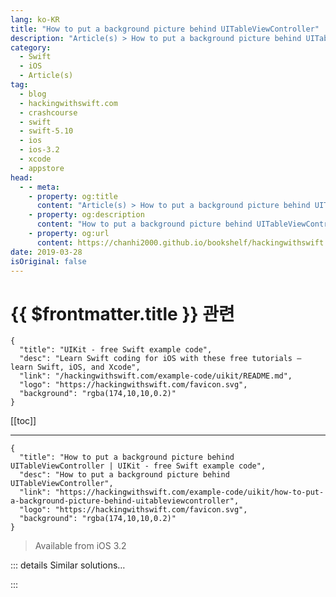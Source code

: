 ```yaml
---
lang: ko-KR
title: "How to put a background picture behind UITableViewController"
description: "Article(s) > How to put a background picture behind UITableViewController"
category:
  - Swift
  - iOS
  - Article(s)
tag: 
  - blog
  - hackingwithswift.com
  - crashcourse
  - swift
  - swift-5.10
  - ios
  - ios-3.2
  - xcode
  - appstore
head:
  - - meta:
    - property: og:title
      content: "Article(s) > How to put a background picture behind UITableViewController"
    - property: og:description
      content: "How to put a background picture behind UITableViewController"
    - property: og:url
      content: https://chanhi2000.github.io/bookshelf/hackingwithswift.com/example-code/uikit/how-to-put-a-background-picture-behind-uitableviewcontroller.html
date: 2019-03-28
isOriginal: false
---
```


# {{ $frontmatter.title }} 관련

```component VPCard
{
  "title": "UIKit - free Swift example code",
  "desc": "Learn Swift coding for iOS with these free tutorials – learn Swift, iOS, and Xcode",
  "link": "/hackingwithswift.com/example-code/uikit/README.md",
  "logo": "https://hackingwithswift.com/favicon.svg",
  "background": "rgba(174,10,10,0.2)"
}
```

[[toc]]

---

```component VPCard
{
  "title": "How to put a background picture behind UITableViewController | UIKit - free Swift example code",
  "desc": "How to put a background picture behind UITableViewController",
  "link": "https://hackingwithswift.com/example-code/uikit/how-to-put-a-background-picture-behind-uitableviewcontroller",
  "logo": "https://hackingwithswift.com/favicon.svg",
  "background": "rgba(174,10,10,0.2)"
}
```

> Available from iOS 3.2

<!-- TODO: 작성 -->

<!--
You can put any type of `UIView` behind a table view, and iOS automatically resizes it to fit the table. So, adding a background picture is just a matter of using a `UIImageView` like this:

```swift
tableView.backgroundView = UIImageView(image: UIImage(named: "taylor-swift"))
```

-->

::: details Similar solutions…

<!--
/example-code/uikit/how-to-make-a-background-image-run-under-the-safe-area">How to make a background image run under the safe area 
/quick-start/swiftui/how-to-set-the-background-color-of-list-rows-using-listrowbackground">How to set the background color of list rows using listRowBackground() 
/example-code/location/how-to-read-the-users-location-while-your-app-is-in-the-background">How to read the user’s location while your app is in the background 
/quick-start/swiftui/how-to-detect-when-your-app-moves-to-the-background-or-foreground-with-scenephase">How to detect when your app moves to the background or foreground with scenePhase 
/quick-start/swiftui/how-to-change-the-background-color-of-list-texteditor-and-more">How to change the background color of List, TextEditor, and more</a>
-->

:::

